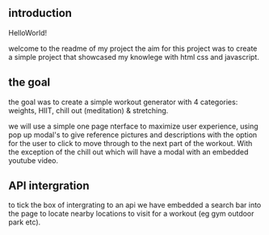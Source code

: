 ## introduction 

HelloWorld! 

welcome to the readme of my project the aim for this project was to create a simple project that showcased my knowlege with html css and javascript.


## the goal 

the goal was to create a simple workout generator with 4 categories: weights, HIIT, chill out (meditation) & stretching. 

we will use a simple one page nterface to maximize user experience, using pop up modal's to give reference pictures and descriptions with the option for the user to click to move through to the next part of the workout. With the exception of the chill out which will have a modal with an embedded youtube video. 

## API intergration

to tick the box of intergrating to an api we have embedded a search bar into the  page to locate nearby locations to visit for a workout (eg gym outdoor park etc).